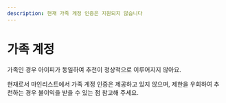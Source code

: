 ```yaml
---
description: 현재 가족 계정 인증은 지원되지 않습니다
---
```


# 가족 계정

가족인 경우 아이피가 동일하여 추천이 정상적으로 이루어지지 않아요.

현재로서 마인리스트에서 가족 계정 인증은 제공하고 있지 않으며, 제한을 우회하여 추천하는 경우 불이익을 받을 수 있는 점 참고해 주세요.

